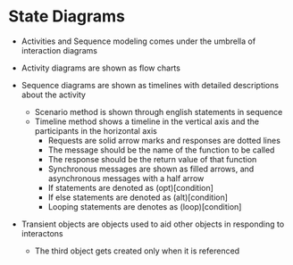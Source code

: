 # State Diagrams

- Activities and Sequence modeling comes under the umbrella of interaction diagrams

- Activity diagrams are shown as flow charts
- Sequence diagrams are shown as timelines with detailed descriptions about the activity
  - Scenario method is shown through english statements in sequence
  - Timeline method shows a timeline in the vertical axis and the participants in the horizontal axis
    - Requests are solid arrow marks and responses are dotted lines
    - The message should be the name of the function to be called
    - The response should be the return value of that function
    - Synchronous messages are shown as filled arrows, and asynchronous messages with a half arrow
    - If statements are denoted as (opt)[condition]
    - If else statements are denoted as (alt)[condition]
    - Looping statements are denotes as (loop)[condition]

- Transient objects are objects used to aid other objects in responding to interactons
  - The third object gets created only when it is referenced